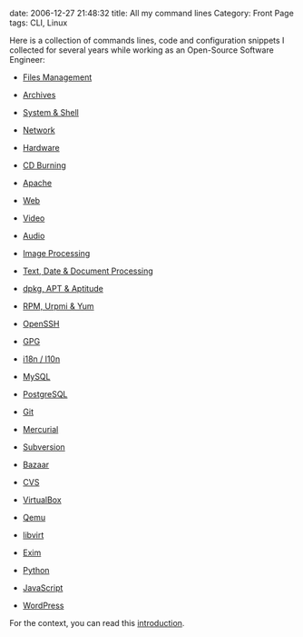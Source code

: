 date: 2006-12-27 21:48:32
title: All my command lines
Category: Front Page
tags: CLI, Linux

Here is a collection of commands lines, code and configuration snippets I collected for several years while working as an Open-Source Software Engineer:

  * [Files Management](http://kevin.deldycke.com/2006/10/file-management-commands/)

  * [Archives](http://kevin.deldycke.com/2006/10/archives-commands/)

  * [System & Shell](http://kevin.deldycke.com/2010/02/system-and-shell-commands/)

  * [Network](http://kevin.deldycke.com/2011/04/network-commands/)

  * [Hardware](http://kevin.deldycke.com/2006/12/hardware-commands/)

  * [CD Burning](http://kevin.deldycke.com/2006/10/cd-burning-commands/)

  * [Apache](http://kevin.deldycke.com/2011/01/apache-commands/)

  * [Web](http://kevin.deldycke.com/2010/03/web-commands/)

  * [Video](http://kevin.deldycke.com/2006/11/video-commands/)

  * [Audio](http://kevin.deldycke.com/2006/11/audio-commands/)

  * [Image Processing](http://kevin.deldycke.com/2006/12/image-processing-commands/)

  * [Text, Date & Document Processing](http://kevin.deldycke.com/2006/12/text-date-document-processing-commands/)

  * [dpkg, APT & Aptitude](http://kevin.deldycke.com/2008/12/dpkg-apt-aptitude-commands/)

  * [RPM, Urpmi & Yum](http://kevin.deldycke.com/2006/11/rpm-urpmi-yum-commands/)

  * [OpenSSH](http://kevin.deldycke.com/2010/03/openssh-commands/)

  * [GPG](http://kevin.deldycke.com/2011/11/gpg-commands/)

  * [i18n / l10n](http://kevin.deldycke.com/2006/11/i18n-l10n-commands/)

  * [MySQL](http://kevin.deldycke.com/2010/02/mysql-commands/)

  * [PostgreSQL](http://kevin.deldycke.com/2011/10/postgresql-commands)

  * [Git](http://kevin.deldycke.com/2010/02/git-commands/)

  * [Mercurial](http://kevin.deldycke.com/2010/10/mercurial-commands/)

  * [Subversion](http://kevin.deldycke.com/2010/04/subversion-commands/)

  * [Bazaar](http://kevin.deldycke.com/2011/11/bazaar-commands/)

  * [CVS](http://kevin.deldycke.com/2006/11/cvs-commands/)

  * [VirtualBox](http://kevin.deldycke.com/2012/05/virtualbox-commands/)

  * [Qemu](http://kevin.deldycke.com/2005/06/qemu-commands/)

  * [libvirt](http://kevin.deldycke.com/2013/03/libvirt-commands/)

  * [Exim](http://kevin.deldycke.com/2010/07/exim-commands/)

  * [Python](http://kevin.deldycke.com/2011/01/python-commands/)

  * [JavaScript](http://kevin.deldycke.com/2012/05/javascript-commands/)

  * [WordPress](http://kevin.deldycke.com/2011/12/wordpress-commands/)

For the context, you can read this [introduction](http://kevin.deldycke.com/2006/10/useful-commands-introduction/).
